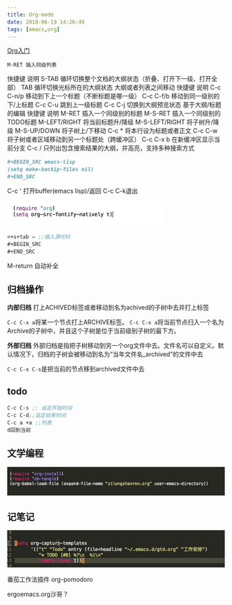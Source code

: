 ```yaml
---
title: Org-mode
date: 2018-06-19 14:26:49
tags: [emacs,org]
---
```


[Org入门](https://www.cnblogs.com/qlwy/archive/2012/06/15/2551034.html#sec-4-4)

```
M-RET 插入同级列表
```

快捷键	说明
S-TAB	循环切换整个文档的大纲状态（折叠、打开下一级、打开全部）
TAB	循环切换光标所在的大纲状态
大纲或者列表之间移动
快捷键	说明
C-c C-n/p	移动到下上一个标题（不断标题是哪一级）
C-c C-f/b	移动到同一级别的下/上标题
C-c C-u	跳到上一级标题
C-c C-j	切换到大纲预览状态
基于大纲/标题的编辑
快捷键	说明
M-RET	插入一个同级别的标题
M-S-RET	插入一个同级别的TODO标题
M-LEFT/RIGHT	将当前标题升/降级
M-S-LEFT/RIGHT	将子树升/降级
M-S-UP/DOWN	将子树上/下移动
C-c *	将本行设为标题或者正文
C-c C-w	将子树或者区域移动到另一个标题处（跨缓冲区）
C-c C-x b	在新缓冲区显示当前分支
C-c /	只列出包含搜索结果的大纲，并高亮，支持多种搜索方式

```org
#+BEGIN_SRC emacs-lisp
(setq make-backip-files nil)
#+END_SRC
```

C-c ' 打开buffer(emacs lisp)/返回
C-c C-k退出

![org-mode语法g高亮配置](media/15308701320798.jpg)




```lisp
<+s+tab = ;;插入源代码
#+BEGIN_SRC
#+END_SRC
```
M-return 自动补全

## 归档操作

**内部归档**
打上ACHIVED标签或者移动到名为achived的子树中去并打上标签

`C-c C-x a`将某一个节点打上ARCHIVE标签。
`C-c C-x a`将当前节点归入一个名为Archive的子树中，并且这个子树是位于当前级别子树的最下方。

**外部归档**
外部归档是指把子树移动到另一个org文件中去。文件名可以自定义。默认情况下，归档的子树会被移动到名为“当年文件名_archived”的文件中去

`C-c C-x C-s`是把当前的节点移到archived文件中去

## todo

```lisp
C-c C-s ;; 设定开始时间
C-c C-d;;设定结束时间
C-c a +a ;;列表
d回到当前
```

## 文学编程

![](media/15311208887757.jpg)

## 记笔记

![](media/15311233396322.jpg)


番茄工作法插件
org-pomodoro

ergoemacs.org沙哥？

